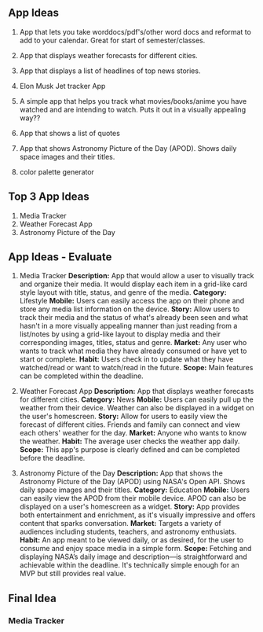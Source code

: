 ## App Ideas
1. App that lets you take worddocs/pdf's/other word docs and reformat to add to your calendar. Great for start of semester/classes.

2. App that displays weather forecasts for different cities. 

3. App that displays a list of headlines of top news stories.

4. Elon Musk Jet tracker App

5. A simple app that helps you track what movies/books/anime you have watched and are intending to watch. Puts it out in a visually appealing way??

6. App that shows a list of quotes

7. App that shows Astronomy Picture of the Day (APOD). Shows daily space images and their titles. 

8. color palette generator

## Top 3 App Ideas
1. Media Tracker 
2. Weather Forecast App
3. Astronomy Picture of the Day

## App Ideas - Evaluate
1. Media Tracker
**Description:** App that would allow a user to visually track and organize their media. It would display each item in a grid-like card style layout with title, status, and genre of the media. 
**Category:** Lifestyle
**Mobile:** Users can easily access the app on their phone and store any media list information on the device. 
**Story:** Allow users to track their media and the status of what's already been seen and what hasn't in a more visually appealing manner than just reading from a list/notes by using a grid-like layout to display media and their corresponding images, titles, status and genre. 
**Market:** Any user who wants to track what media they have already consumed or have yet to start or complete. 
**Habit:** Users check in to update what they have watched/read or want to watch/read in the future.
**Scope:** Main features can be completed within the deadline. 





2. Weather Forecast App
**Description:** App that displays weather forecasts for different cities. 
**Category:** News
**Mobile:** Users can easily pull up the weather from their device. Weather can also be displayed in a widget on the user's homescreen. 
**Story:** Allow for users to easily view the forecast of different cities. Friends and family can connect and view each others' weather for the day. 
**Market:** Anyone who wants to know the weather.
**Habit:** The average user checks the weather app daily. 
**Scope:** This app's purpose is clearly defined and can be completed before the deadline. 




3. Astronomy Picture of the Day
**Description:** App that shows the Astronomy Picture of the Day (APOD) using NASA's Open API. Shows daily space images and their titles.
**Category:** Education
**Mobile:** Users can easily view the APOD from their mobile device. APOD can also be displayed on a user's homescreen as a widget.
**Story:** App provides both entertainment and enrichment, as it's visually impressive and offers content that sparks conversation. 
**Market:** Targets a variety of audiences including students, teachers, and astronomy enthusiats. 
**Habit:** An app meant to be viewed daily, or as desired, for the user to consume and enjoy space media in a simple form.
**Scope:** Fetching and displaying NASA’s daily image and description—is straightforward and achievable within the deadline. It's technically simple enough for an MVP but still provides real value.


## Final Idea
### Media Tracker
